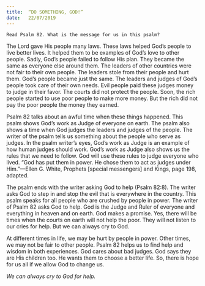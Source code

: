 ```yaml
---
title:  “DO SOMETHING, GOD!”
date:   22/07/2019
---
```


`Read Psalm 82. What is the message for us in this psalm?`

The Lord gave His people many laws. These laws helped God’s people to live better lives. It helped them to be examples of God’s love to other people. Sadly, God’s people failed to follow His plan. They became the same as everyone else around them. The leaders of other countries were not fair to their own people. The leaders stole from their people and hurt them. God’s people became just the same. The leaders and judges of God’s people took care of their own needs. Evil people paid these judges money to judge in their favor. The courts did not protect the people. Soon, the rich people started to use poor people to make more money. But the rich did not pay the poor people the money they earned.

Psalm 82 talks about an awful time when these things happened. This psalm shows God’s work as Judge of everyone on earth. The psalm also shows a time when God judges the leaders and judges of the people. The writer of the psalm tells us something about the people who serve as judges. In the psalm writer’s eyes, God’s work as Judge is an example of how human judges should work. God’s work as Judge also shows us the rules that we need to follow. God will use these rules to judge everyone who lived. “God has put them in power. He chose them to act as judges under Him.”—Ellen G. White, Prophets [special messengers] and Kings, page 198, adapted.

The psalm ends with the writer asking God to help (Psalm 82:8). The writer asks God to step in and stop the evil that is everywhere in the country. This psalm speaks for all people who are crushed by people in power. The writer of Psalm 82 asks God to help. God is the Judge and Ruler of everyone and everything in heaven and on earth. God makes a promise. Yes, there will be times when the courts on earth will not help the poor. They will not listen to our cries for help. But we can always cry to God.

At different times in life, we may be hurt by people in power. Other times, we may not be fair to other people. Psalm 82 helps us to find help and wisdom in both experiences. God cares about bad judges. God says they are His children too. He wants them to choose a better life. So, there is hope for us all if we allow God to change us.

_We can always cry to God for help._